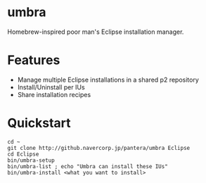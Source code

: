 umbra
=========

Homebrew-inspired poor man's Eclipse installation manager.

# Features

* Manage multiple Eclipse installations in a shared p2 repository
* Install/Uninstall per IUs
* Share installation recipes

# Quickstart

```shell
cd ~
git clone http://github.navercorp.jp/pantera/umbra Eclipse
cd Eclipse
bin/umbra-setup
bin/umbra-list ; echo "Umbra can install these IUs"
bin/umbra-install <what you want to install>
```
